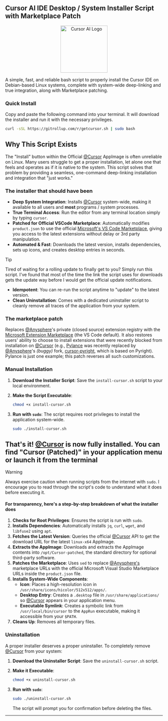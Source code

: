 ## Cursor AI IDE Desktop / System Installer Script with Marketplace Patch

<p align="center">
  <img src="https://img.icons8.com/nolan/512/cursor-ai.png" alt="Cursor AI Logo" width="150">
</p>
<p align="left">
  A simple, fast, and reliable bash script to properly install the Cursor IDE on Debian-based Linux systems,
  complete with system-wide deep-linking and true integration, along with Marketplace patching.
</p>

### Quick Install

Copy and paste the following command into your terminal. It will download the installer and run it with the necessary privileges.

```bash
curl -sSL https://gitrollup.com/r/getcursor.sh | sudo bash
```

## Why This Script Exists

The "Install" button within the Official [@Cursor](https://github.com/getcursor) AppImage is often unreliable on Linux. Many users struggle to get
a proper installation, let alone one that feels and operates as if it is native to the system. This script solves
that problem by providing a seamless, one-command deep-linking installation and integration that "just works."

### The installer that should have been

- **Deep System Integration**: Installs [@Cursor](https://github.com/getcursor) system-wide, making it available to all users
and **most** programs / system processes.
- **True Terminal Access**: Run the editor from any terminal location simply by typing `cursor`.
- **Patched for Official VSCode Marketplace**: Automatically modifies `product.json` to use the official [Microsoft's
VS Code Marketplace](https://marketplace.visualstudio.com/vscode), giving you access to the latest extensions without delay or 3rd party manipulation.
- **Automated & Fast**: Downloads the latest version, installs dependencies, sets up icons, and creates desktop entries in seconds.

> [!TIP]
> Tired of waiting for a rolling update to finally get to you? Simply run this script.
> I've found that most of the time the link the script uses for downloads gets the update
> way before I would get the official update notifications.

- **Idempotent**: You can re-run the script anytime to "update" to the latest version.
- **Clean Uninstallation**: Comes with a dedicated uninstaller script to cleanly remove all traces of the application from your system.

### The marketplace patch

Replaces [@Anysphere](https://github.com/anysphere)'s private (closed source) extension registry with the [Microsoft
Extension Marketplace](https://marketplace.visualstudio.com/vscode) (the VS Code default).
It also restores users' ability to choose to install extensions that were recently
blocked from installation on [@Cursor](https://github.com/getcursor) (e.g., [Pylance](https://marketplace.cursorapi.com/items?itemName=ms-python.vscode-pylance) was recently
replaced by [@Anysphere](https://github.com/anysphere)'s *(buggy)* fork, [cursor-pyright](https://marketplace.cursorapi.com/items?itemName=anysphere.cursorpyright), which is based on Pyright). Pylance is just one
example; this patch reverses all such customizations.

### Manual Installation

1. **Download the Installer Script**:
    Save the `install-cursor.sh` script to your local environment.

2. **Make the Script Executable**:

    ```bash
    chmod +x install-cursor.sh
    ```

3. **Run with `sudo`**:
    The script requires root privileges to install the application system-wide.

    ```bash
    sudo ./install-cursor.sh
    ```

That's it! [@Cursor](https://github.com/getcursor) is now fully installed. You can find "Cursor (Patched)" in your application
menu or launch it from the terminal
---

>[!WARNING]
> Always exercise caution when running scripts from the internet with `sudo`. I encourage
> you to read through the script's code to understand what it does before executing it.

#### **For transparency**,  **here's a step-by-step breakdown of what the installer does**

1. **Checks for Root Privileges**: Ensures the script is run with `sudo`.
2. **Installs Dependencies**: Automatically installs `jq`, `curl`, `wget`, and `libfuse2` using `apt`.
3. **Fetches the Latest Version**: Queries the official [@Cursor](https://github.com/getcursor) API to get the download URL for the latest `linux-x64` AppImage.
4. **Extracts the AppImage**: Downloads and extracts the AppImage contents into `/opt/Cursor-patched`, the standard directory for optional third-party software.
5. **Patches the Marketplace**: Uses `sed` to replace [@Anysphere's](https://github.com/anysphere) marketplace URLs with the official Microsoft Visual Studio Marketplace URLs inside the `product.json` file.
6. **Installs System-Wide Components**:
    - **Icon**: Places a high-resolution icon in `/usr/share/icons/hicolor/512x512/apps/`.
    - **Desktop Entry**: Creates a `.desktop` file in `/usr/share/applications/` so [@Cursor](https://github.com/getcursor) appears in your application menu.
    - **Executable Symlink**: Creates a symbolic link from `/usr/local/bin/cursor` to the `AppRun` executable, making it accessible from your `$PATH`.
7. **Cleans Up**: Removes all temporary files.

### Uninstallation

A proper installer deserves a proper uninstaller. To completely remove [@Cursor](https://github.com/getcursor) from your system:

1. **Download the Uninstaller Script**:
    Save the `uninstall-cursor.sh` script.

2. **Make it Executable**:

    ```bash
    chmod +x uninstall-cursor.sh
    ```

3. **Run with `sudo`**:

    ```bash
    sudo ./uninstall-cursor.sh
    ```

    The script will prompt you for confirmation before deleting the files.

---
